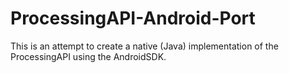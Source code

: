 ProcessingAPI-Android-Port
==========================

This is an attempt to create a native (Java) implementation of the ProcessingAPI using the AndroidSDK.

